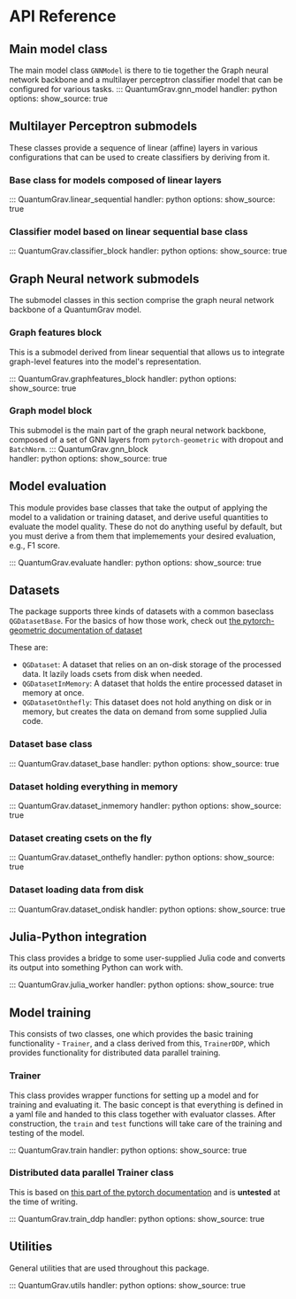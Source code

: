 # API Reference

## Main model class
The main model class `GNNModel` is there to tie together the Graph neural network backbone and a multilayer perceptron classifier model that can be configured for various tasks. 
::: QuantumGrav.gnn_model 
    handler: python
    options:
      show_source: true

## Multilayer Perceptron submodels
These classes provide a sequence of linear (affine) layers in various configurations that can be used to create classifiers by deriving from it.

### Base class for models composed of linear layers
::: QuantumGrav.linear_sequential 
    handler: python
    options:
      show_source: true

### Classifier model based on linear sequential base class
::: QuantumGrav.classifier_block
    handler: python
    options:
      show_source: true

## Graph Neural network submodels
The submodel classes in this section comprise the graph neural network backbone of a QuantumGrav model. 

### Graph features block 
This is a submodel derived from linear sequential that allows us to integrate graph-level features into the model's representation. 

::: QuantumGrav.graphfeatures_block 
    handler: python
    options:
      show_source: true

### Graph model block 
This submodel is the main part of the graph neural network backbone, composed of a set of GNN layers from `pytorch-geometric` with dropout and `BatchNorm`. 
::: QuantumGrav.gnn_block  
    handler: python
    options:
      show_source: true

## Model evaluation
This module provides base classes that take the output of applying the model to a validation or training dataset, and derive useful quantities to evaluate the model quality. These do not do anything useful by default, but you must derive a from them that implemements your desired evaluation, e.g., F1 score. 

::: QuantumGrav.evaluate 
    handler: python
    options:
      show_source: true

## Datasets 
The package supports three kinds of datasets with a common baseclass `QGDatasetBase`. For the basics of how those work, check out [the pytorch-geometric documentation of dataset](https://pytorch-geometric.readthedocs.io/en/2.5.3/notes/create_dataset.html)

These are: 
- `QGDataset`: A dataset that relies on an on-disk storage of the processed data. It lazily loads csets from disk when needed. 
- `QGDatasetInMemory`: A dataset that holds the entire processed dataset in memory at once. 
- `QGDatasetOnthefly`: This dataset does not hold anything on disk or in memory, but creates the data on demand from some supplied Julia code. 

### Dataset base class
::: QuantumGrav.dataset_base 
    handler: python
    options:
      show_source: true

### Dataset holding everything in memory
::: QuantumGrav.dataset_inmemory 
    handler: python
    options:
      show_source: true

### Dataset creating csets on the fly 
::: QuantumGrav.dataset_onthefly 
    handler: python
    options:
      show_source: true

### Dataset loading data from disk
::: QuantumGrav.dataset_ondisk 
    handler: python
    options:
      show_source: true

## Julia-Python integration
This class provides a bridge to some user-supplied Julia code and converts its output into something Python can work with. 

::: QuantumGrav.julia_worker 
    handler: python
    options:
      show_source: true

## Model training
This consists of two classes, one which provides the basic training functionality - `Trainer`, and a class derived from this, `TrainerDDP`, which provides functionality for distributed data parallel training. 

### Trainer 
This class provides wrapper functions for setting up a model and for training and evaluating it. The basic concept is that everything is defined in a yaml file and handed to this class together with evaluator classes. After construction, the `train` and `test` functions will take care of the training and testing of the model. 

::: QuantumGrav.train 
    handler: python
    options:
      show_source: true

### Distributed data parallel Trainer class
This is based on [this part of the pytorch documentation](https://docs.pytorch.org/tutorials/beginner/ddp_series_theory.html) and is **untested** at the time of writing. 

::: QuantumGrav.train_ddp 
    handler: python
    options:
      show_source: true

## Utilities
General utilities that are used throughout this package. 

::: QuantumGrav.utils 
    handler: python
    options:
      show_source: true